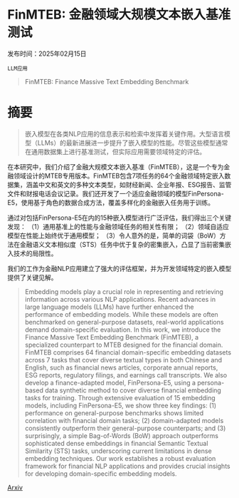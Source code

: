 # FinMTEB: 金融领域大规模文本嵌入基准测试

发布时间：2025年02月15日

`LLM应用`

> FinMTEB: Finance Massive Text Embedding Benchmark

# 摘要

> 嵌入模型在各类NLP应用的信息表示和检索中发挥着关键作用。大型语言模型（LLMs）的最新进展进一步提升了嵌入模型的性能。尽管这些模型通常在通用数据集上进行基准测试，但实际应用需要领域特定的评估。

在本研究中，我们介绍了金融大规模文本嵌入基准（FinMTEB），这是一个专为金融领域设计的MTEB专用版本。FinMTEB包含7项任务的64个金融领域特定嵌入数据集，涵盖中文和英文的多种文本类型，如财经新闻、企业年报、ESG报告、监管文件和财报电话会议记录。我们还开发了一个适应金融领域的模型FinPersona-E5，使用基于角色的数据合成方法，覆盖多样化的金融嵌入任务用于训练。

通过对包括FinPersona-E5在内的15种嵌入模型进行广泛评估，我们得出三个关键发现：
（1）通用基准上的性能与金融领域任务的相关性有限；
（2）领域自适应模型在性能上始终优于通用模型；
（3）令人意外的是，简单的词袋（BoW）方法在金融语义文本相似度（STS）任务中优于复杂的密集嵌入，凸显了当前密集嵌入技术的局限性。

我们的工作为金融NLP应用建立了强大的评估框架，并为开发领域特定的嵌入模型提供了关键见解。

> Embedding models play a crucial role in representing and retrieving information across various NLP applications. Recent advances in large language models (LLMs) have further enhanced the performance of embedding models. While these models are often benchmarked on general-purpose datasets, real-world applications demand domain-specific evaluation. In this work, we introduce the Finance Massive Text Embedding Benchmark (FinMTEB), a specialized counterpart to MTEB designed for the financial domain. FinMTEB comprises 64 financial domain-specific embedding datasets across 7 tasks that cover diverse textual types in both Chinese and English, such as financial news articles, corporate annual reports, ESG reports, regulatory filings, and earnings call transcripts. We also develop a finance-adapted model, FinPersona-E5, using a persona-based data synthetic method to cover diverse financial embedding tasks for training. Through extensive evaluation of 15 embedding models, including FinPersona-E5, we show three key findings: (1) performance on general-purpose benchmarks shows limited correlation with financial domain tasks; (2) domain-adapted models consistently outperform their general-purpose counterparts; and (3) surprisingly, a simple Bag-of-Words (BoW) approach outperforms sophisticated dense embeddings in financial Semantic Textual Similarity (STS) tasks, underscoring current limitations in dense embedding techniques. Our work establishes a robust evaluation framework for financial NLP applications and provides crucial insights for developing domain-specific embedding models.

[Arxiv](https://arxiv.org/abs/2502.10990)